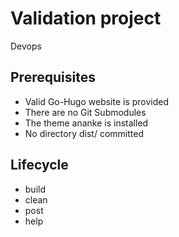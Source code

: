 # Validation project

Devops

## Prerequisites

- Valid Go-Hugo website is provided
- There are no Git Submodules
- The theme ananke is installed
- No directory dist/ committed

## Lifecycle

- build
- clean
- post
- help

